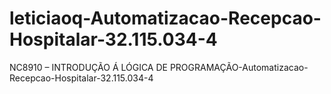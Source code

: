 # leticiaoq-Automatizacao-Recepcao-Hospitalar-32.115.034-4
NC8910 – INTRODUÇÃO Á LÓGICA DE PROGRAMAÇÃO-Automatizacao-Recepcao-Hospitalar-32.115.034-4
